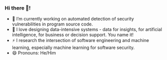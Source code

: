 ### Hi there 👋! 

- 🔭 I’m currently working on automated detection of security vulnerabilities in program source code.
- 🌱 I love designing data-intensive systems - data for insights, for artificial intelligence, for business or decision support. You name it!
- ⚡ I research the intersection of software engineering and machine learning, especially machine learning for software security.
- 😄 Pronouns: He/Him


<!--
**Semiu/Semiu** is a ✨ _special_ ✨ repository because its `README.md` (this file) appears on your GitHub profile.

Here are some ideas to get you started:


- 👯 I’m looking to collaborate on ...
- 🤔 I’m looking for help with ...
- 💬 Ask me about ...
- 📫 How to reach me: ...


-->
